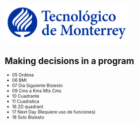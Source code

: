 ![Tec de Monterrey](images/logotecmty.png)
# Making decisions in a program

- 05 Ordena
- 06 BMI
- 07 Dia Siguiente Bisiesto
- 09 Cms a Kms Mts Cms
- 10 Cuadrante
- 11 Cuadratica
- 16 2D quadrant
- 17 Next Day  (Requiere uso de funciones)
- 18 Solo Bisiesto